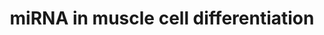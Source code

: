---
annotations:
- type: Pathway Ontology
  value: microRNA pathway
- type: Cell Type Ontology
  value: muscle cell
authors:
- Samuel Sklar
- Khanspers
- MartijnVanIersel
- MaintBot
- Jmelius
- Eweitz
description: ''
last-edited: 2021-05-22
organisms:
- Homo sapiens
redirect_from:
- /index.php/Pathway:WP2012
- /instance/WP2012
schema-jsonld:
- '@context': https://schema.org/
  '@id': https://wikipathways.github.io/pathways/WP2012.html
  '@type': Dataset
  creator:
    '@type': Organization
    name: WikiPathways
  description: ''
  keywords:
  - ELSPBP1
  - MIR1-1
  - MIR206
  - MIR26A2
  - ID2
  - MIR133A1
  - PRKCZ
  - PRKCB1
  - MYF5
  - PRKCD
  - MIR222
  - MIR26A1
  - MIR133B
  - MEF2A
  - PRKACG
  - MIR133A2
  - PRKAR1A
  - MEF2C
  - PRKCQ
  - PRKCA
  - MIR486-1
  - PRKCH
  - PRKAR2B
  - EZH2
  - MYOD1
  - PRKACA
  - PRKD1
  - MIR221
  - MIR486-2
  - MEF2B
  - SRF
  - PAX7
  - PRKD3
  - PRKCE
  - PRKCI
  - PRKAR2A
  - Skeletal Muscle Differentiation
  - PRKACB
  - MIR214
  - PRKAR1B
  - PRKCG
  - MEF2D
  license: CC0
  name: miRNA in muscle cell differentiation
seo: CreativeWork
title: miRNA in muscle cell differentiation
wpid: WP2012
---